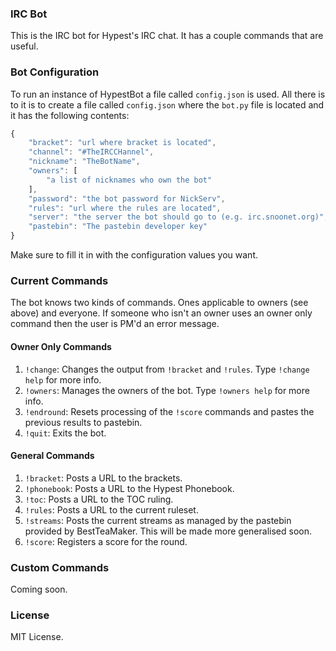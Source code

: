 ### IRC Bot

This is the IRC bot for Hypest's IRC chat. It has a couple commands
that are useful.

### Bot Configuration

To run an instance of HypestBot a file called `config.json` is used. All there is to it
is to create a file called `config.json` where the `bot.py` file is located and it has
the following contents:

```js
{
    "bracket": "url where bracket is located",
    "channel": "#TheIRCCHannel",
    "nickname": "TheBotName",
    "owners": [
        "a list of nicknames who own the bot"
    ],
    "password": "the bot password for NickServ",
    "rules": "url where the rules are located",
    "server": "the server the bot should go to (e.g. irc.snoonet.org)",
    "pastebin": "The pastebin developer key"
}

```

Make sure to fill it in with the configuration values you want.

### Current Commands

The bot knows two kinds of commands. Ones applicable to owners (see above) and everyone. If
someone who isn't an owner uses an owner only command then the user is PM'd an error message.

#### Owner Only Commands

1. `!change`: Changes the output from `!bracket` and `!rules`. Type `!change help` for more info.
2. `!owners`: Manages the owners of the bot. Type `!owners help` for more info.
3. `!endround`: Resets processing of the `!score` commands and pastes the previous results to pastebin.
4. `!quit`: Exits the bot.

#### General Commands

1. `!bracket`: Posts a URL to the brackets.
2. `!phonebook`: Posts a URL to the Hypest Phonebook.
3. `!toc`: Posts a URL to the TOC ruling.
4. `!rules`: Posts a URL to the current ruleset.
5. `!streams`: Posts the current streams as managed by the pastebin provided by BestTeaMaker. This will be made more generalised soon.
6. `!score`: Registers a score for the round.


### Custom Commands

Coming soon.

### License

MIT License.

